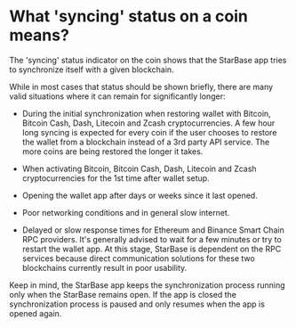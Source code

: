 # What 'syncing' status on a coin means?

The 'syncing' status indicator on the coin shows that the StarBase app tries to synchronize itself with a given blockchain. 

While in most cases that status should be shown briefly, there are many valid situations where it can remain for significantly longer:

- During the initial synchronization when restoring wallet with Bitcoin, Bitcoin Cash, Dash, Litecoin and Zcash cryptocurrencies. A few hour long syncing is expected for every coin if the user chooses to restore the wallet from a blockchain instead of a 3rd party API service. The more coins are being restored the longer it takes.

- When activating Bitcoin, Bitcoin Cash, Dash, Litecoin and Zcash cryptocurrencies for the 1st time after wallet setup.

- Opening the wallet app after days or weeks since it last opened.

- Poor networking conditions and in general slow internet.

- Delayed or slow response times for Ethereum and Binance Smart Chain RPC providers. It's generally advised to wait for a few minutes or try to restart the wallet app. At this stage, StarBase is dependent on the RPC services because direct communication solutions for these two blockchains currently result in poor usability.

Keep in mind, the StarBase app keeps the synchronization process running only when the StarBase remains open. If the app is closed the synchronization process is paused and only resumes when the app is opened again.

